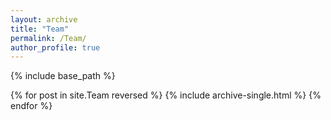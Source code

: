 ```yaml
---
layout: archive
title: "Team"
permalink: /Team/
author_profile: true
---
```


{% include base_path %}

{% for post in site.Team reversed %}
  {% include archive-single.html %}
{% endfor %}